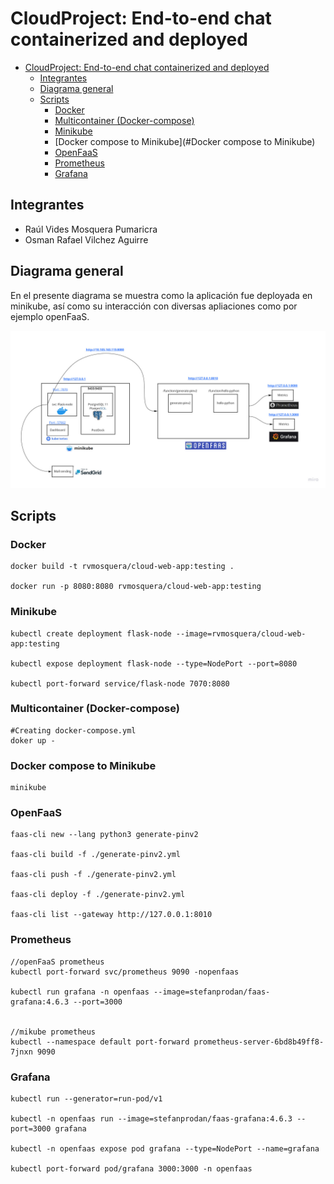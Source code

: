 # CloudProject: End-to-end chat containerized and deployed

- [CloudProject: End-to-end chat containerized and deployed](#cloudproject-end-to-end-chat-containerized-and-deployed)
  - [Integrantes](#integrantes)
  - [Diagrama general](#diagrama-general)
  - [Scripts](#scripts)
    - [Docker](#docker)
    - [Multicontainer (Docker-compose)](#Multicontainer (Docker-compose))
    - [Minikube](#Minikube)
    - [Docker compose to Minikube](#Docker compose to Minikube)
    - [OpenFaaS](#openfaas)
    - [Prometheus](#prometheus)
    - [Grafana](#grafana)

## Integrantes
- Raúl Vides Mosquera Pumaricra
- Osman Rafael Vilchez Aguirre

## Diagrama general
En el presente diagrama se muestra como la aplicación fue deployada en minikube, así como su interacción con diversas apliaciones como por ejemplo openFaaS.

![Diagrama con containers](/imgs/CloudProject.jpg)


## Scripts
### Docker
```console
docker build -t rvmosquera/cloud-web-app:testing .

docker run -p 8080:8080 rvmosquera/cloud-web-app:testing

```
### Minikube
```console
kubectl create deployment flask-node --image=rvmosquera/cloud-web-app:testing

kubectl expose deployment flask-node --type=NodePort --port=8080

kubectl port-forward service/flask-node 7070:8080
```
### Multicontainer (Docker-compose)
```console
#Creating docker-compose.yml
doker up -
```
### Docker compose to Minikube 
```console
minikube 
```
### OpenFaaS
```console
faas-cli new --lang python3 generate-pinv2

faas-cli build -f ./generate-pinv2.yml

faas-cli push -f ./generate-pinv2.yml

faas-cli deploy -f ./generate-pinv2.yml

faas-cli list --gateway http://127.0.0.1:8010
```

### Prometheus
```console
//openFaaS prometheus 
kubectl port-forward svc/prometheus 9090 -nopenfaas

kubectl run grafana -n openfaas --image=stefanprodan/faas-grafana:4.6.3 --port=3000


//mikube prometheus 
kubectl --namespace default port-forward prometheus-server-6bd8b49ff8-7jnxn 9090
```

### Grafana
```console
kubectl run --generator=run-pod/v1

kubectl -n openfaas run --image=stefanprodan/faas-grafana:4.6.3 --port=3000 grafana

kubectl -n openfaas expose pod grafana --type=NodePort --name=grafana

kubectl port-forward pod/grafana 3000:3000 -n openfaas
```
